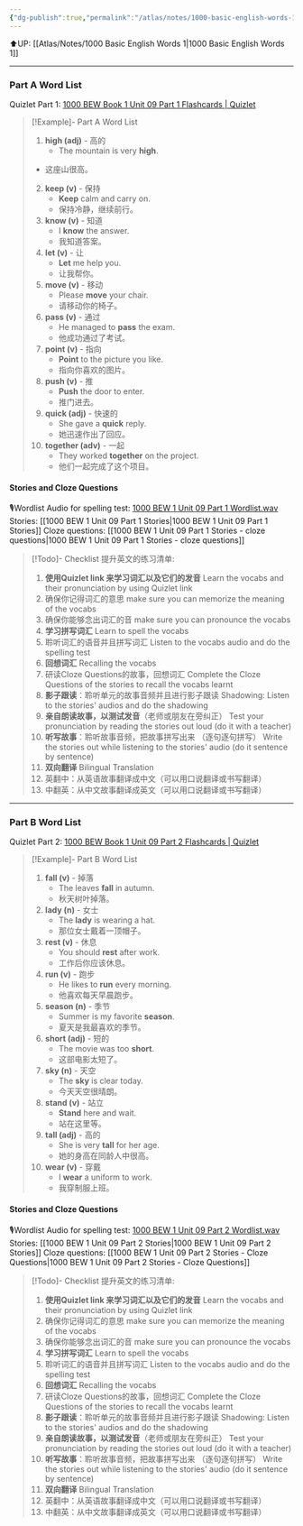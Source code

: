 ```yaml
---
{"dg-publish":true,"permalink":"/atlas/notes/1000-basic-english-words-1-unit-09/"}
---
```


⬆️UP: [[Atlas/Notes/1000 Basic English Words 1\|1000 Basic English Words 1]]

---
### Part A Word List
Quizlet Part 1: [1000 BEW Book 1 Unit 09 Part 1 Flashcards | Quizlet]()

> [!Example]- Part A Word List
> 1. **high (adj)** - 高的  
>     - The mountain is very **high**.  
> 	- 这座山很高。
> 2. **keep (v)** - 保持  
>     - **Keep** calm and carry on.  
>     - 保持冷静，继续前行。
> 3. **know (v)** - 知道  
>     - I **know** the answer.  
>     - 我知道答案。
> 4. **let (v)** - 让  
>     - **Let** me help you.  
>     - 让我帮你。
> 5. **move (v)** - 移动  
>     - Please **move** your chair.  
>     - 请移动你的椅子。
> 6. **pass (v)** - 通过  
>     - He managed to **pass** the exam.  
>     - 他成功通过了考试。
> 7. **point (v)** - 指向  
>     - **Point** to the picture you like.  
>     - 指向你喜欢的图片。
> 8. **push (v)** - 推  
>     - **Push** the door to enter.  
>     - 推门进去。
> 9. **quick (adj)** - 快速的  
>     - She gave a **quick** reply.  
>     - 她迅速作出了回应。
> 10. **together (adv)** - 一起  
>     - They worked **together** on the project.  
>     - 他们一起完成了这个项目。

#### Stories and Cloze Questions
🎙️Wordlist Audio for spelling test: [1000 BEW 1 Unit 09 Part 1 Wordlist.wav]()
Stories: [[1000 BEW 1 Unit 09 Part 1 Stories\|1000 BEW 1 Unit 09 Part 1 Stories]]
Cloze questions: [[1000 BEW 1 Unit 09 Part 1 Stories - cloze questions\|1000 BEW 1 Unit 09 Part 1 Stories - cloze questions]]

> [!Todo]- Checklist 提升英文的练习清单:
> 
> 1. **使用Quizlet link 来学习词汇以及它们的发音** 
>    Learn the vocabs and their pronunciation by using Quizlet link
>	1. 确保你记得词汇的意思 
>	   make sure you can memorize the meaning of the vocabs
>	2. 确保你能够念出词汇的音 
>	   make sure you can pronounce the vocabs
> 2. **学习拼写词汇** Learn to spell the vocabs
>	1. 聆听词汇的语音并且拼写词汇 
>	   Listen to the vocabs audio and do the spelling test
> 3. **回想词汇** Recalling the vocabs
>	1. 研读Cloze Questions的故事，回想词汇 
>	   Complete the Cloze Questions of the stories to recall the vocabs learnt
> 4. **影子跟读**：聆听单元的故事音频并且进行影子跟读 
>    Shadowing: Listen to the stories' audios and do the shadowing
> 5. **亲自朗读故事，以测试发音**（老师或朋友在旁纠正）
>    Test your pronunciation by reading the stories out loud (do it with a teacher)
> 6. **听写故事**：聆听故事音频，把故事拼写出来 （逐句逐句拼写）
>   Write the stories out while listening to the stories' audio (do it sentence by sentence)
> 7. **双向翻译** Bilingual Translation 
> 	1. 英翻中：从英语故事翻译成中文（可以用口说翻译或书写翻译）
> 	2. 中翻英：从中文故事翻译成英文（可以用口说翻译或书写翻译）

---
### Part B Word List
Quizlet Part 2: [1000 BEW Book 1 Unit 09 Part 2 Flashcards | Quizlet]()

> [!Example]- Part B Word List
> 1. **fall (v)** - 掉落  
>     - The leaves **fall** in autumn.  
>     - 秋天树叶掉落。
> 2. **lady (n)** - 女士  
>     - The **lady** is wearing a hat.  
>     - 那位女士戴着一顶帽子。
> 3. **rest (v)** - 休息  
>     - You should **rest** after work.  
>     - 工作后你应该休息。
> 4. **run (v)** - 跑步  
>     - He likes to **run** every morning.  
>     - 他喜欢每天早晨跑步。
> 5. **season (n)** - 季节  
>     - Summer is my favorite **season**.  
>     - 夏天是我最喜欢的季节。
> 6. **short (adj)** - 短的  
>     - The movie was too **short**.  
>     - 这部电影太短了。
> 7. **sky (n)** - 天空  
>     - The **sky** is clear today.  
>     - 今天天空很晴朗。
> 8. **stand (v)** - 站立  
>     - **Stand** here and wait.  
>     - 站在这里等。
> 9. **tall (adj)** - 高的  
>     - She is very **tall** for her age.  
>     - 她的身高在同龄人中很高。
> 10. **wear (v)** - 穿戴  
>     - I **wear** a uniform to work.  
>     - 我穿制服上班。
#### Stories and Cloze Questions
🎙️Wordlist Audio for spelling test: [1000 BEW 1 Unit 09 Part 2 Wordlist.wav]()
Stories: [[1000 BEW 1 Unit 09 Part 2 Stories\|1000 BEW 1 Unit 09 Part 2 Stories]]
Cloze questions: [[1000 BEW 1 Unit 09 Part 2 Stories - Cloze Questions\|1000 BEW 1 Unit 09 Part 2 Stories - Cloze Questions]]

> [!Todo]- Checklist 提升英文的练习清单:
> 
> 1. **使用Quizlet link 来学习词汇以及它们的发音** 
>    Learn the vocabs and their pronunciation by using Quizlet link
>	1. 确保你记得词汇的意思 
>	   make sure you can memorize the meaning of the vocabs
>	2. 确保你能够念出词汇的音 
>	   make sure you can pronounce the vocabs
> 2. **学习拼写词汇** Learn to spell the vocabs
>	1. 聆听词汇的语音并且拼写词汇 
>	   Listen to the vocabs audio and do the spelling test
> 3. **回想词汇** Recalling the vocabs
>	1. 研读Cloze Questions的故事，回想词汇 
>	   Complete the Cloze Questions of the stories to recall the vocabs learnt
> 4. **影子跟读**：聆听单元的故事音频并且进行影子跟读 
>    Shadowing: Listen to the stories' audios and do the shadowing
> 5. **亲自朗读故事，以测试发音**（老师或朋友在旁纠正）
>    Test your pronunciation by reading the stories out loud (do it with a teacher)
> 6. **听写故事**：聆听故事音频，把故事拼写出来 （逐句逐句拼写）
>   Write the stories out while listening to the stories' audio (do it sentence by sentence)
> 7. **双向翻译** Bilingual Translation 
> 	1. 英翻中：从英语故事翻译成中文（可以用口说翻译或书写翻译）
> 	2. 中翻英：从中文故事翻译成英文（可以用口说翻译或书写翻译）

